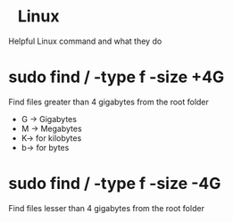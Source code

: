 # <img src=https://github.com/FortAwesome/Font-Awesome/raw/6.x/svgs/regular/folder-closed.svg height="10" width="10"> Linux
Helpful Linux command and what they do


# sudo find / -type f -size +4G
Find files greater than 4 gigabytes from the root folder
* G -> Gigabytes
* M -> Megabytes
* K-> for kilobytes
* b-> for bytes

# sudo find / -type f -size -4G
Find files lesser than 4 gigabytes from the root folder
